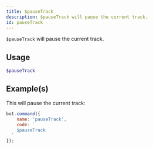 ```yaml
---
title: $pauseTrack
description: $pauseTrack will pause the current track. 
id: pauseTrack
---
```


`$pauseTrack` will pause the current track.  

## Usage

```php
$pauseTrack
```

## Example(s)

This will pause the current track:

```javascript
bot.command({
    name: 'pauseTrack',
    code: `
    $pauseTrack
  `
});
```